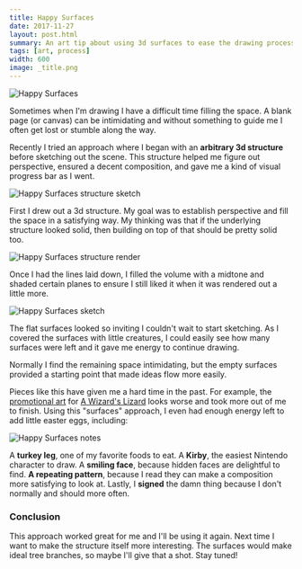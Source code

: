 ```yaml
---
title: Happy Surfaces
date: 2017-11-27
layout: post.html
summary: An art tip about using 3d surfaces to ease the drawing process.
tags: [art, process]
width: 600
image: _title.png
---
```


![Happy Surfaces](/media/images/post/happy-surfaces/_title.png)

Sometimes when I'm drawing I have a difficult time filling the space. A blank page (or canvas) can be intimidating and without something to guide me I often get lost or stumble along the way.

Recently I tried an approach where I began with an **arbitrary 3d structure** before sketching out the scene. This structure helped me figure out perspective, ensured a decent composition, and gave me a kind of visual progress bar as I went.

![Happy Surfaces structure sketch](/media/images/post/happy-surfaces/happy_surfaces_structure_sketch.jpg)

First I drew out a 3d structure. My goal was to establish perspective and fill the space in a satisfying way. My thinking was that if the underlying structure looked solid, then building on top of that should be pretty solid too.

![Happy Surfaces structure render](/media/images/post/happy-surfaces/happy_surfaces_structure_render.jpg)

Once I had the lines laid down, I filled the volume with a midtone and shaded certain planes to ensure I still liked it when it was rendered out a little more.

![Happy Surfaces sketch](/media/images/post/happy-surfaces/happy_surfaces_sketch.jpg)

The flat surfaces looked so inviting I couldn't wait to start sketching. As I covered the surfaces with little creatures, I could easily see how many surfaces were left and it gave me energy to continue drawing.

Normally I find the remaining space intimidating, but the empty surfaces provided a starting point that made ideas flow more easily.

Pieces like this have given me a hard time in the past. For example, the [promotional art](http://steamcommunity.com/sharedfiles/filedetails/?id=271486403) for [A Wizard's Lizard](http://store.steampowered.com/app/280040/A_Wizards_Lizard/) looks worse and took more out of me to finish. Using this "surfaces" approach, I even had enough energy left to add little easter eggs, including:

![Happy Surfaces notes](/media/images/post/happy-surfaces/happy_surfaces_notes.jpg)

A **turkey leg**, one of my favorite foods to eat. A **Kirby**, the easiest Nintendo character to draw. A **smiling face**, because hidden faces are delightful to find. **A repeating pattern**, because I read they can make a composition more satisfying to look at. Lastly, I **signed** the damn thing because I don't normally and should more often.

### Conclusion

This approach worked great for me and I'll be using it again. Next time I want to make the structure itself more interesting. The surfaces would make ideal tree branches, so maybe I'll give that a shot. Stay tuned!
